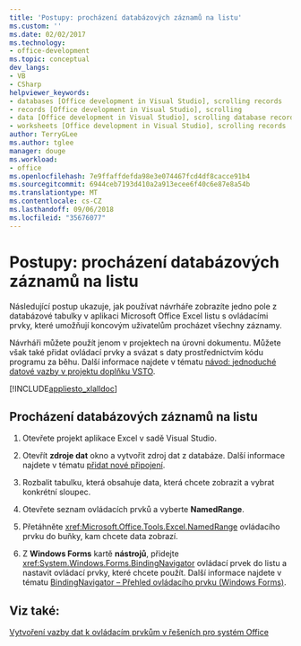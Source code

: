 ```yaml
---
title: 'Postupy: procházení databázových záznamů na listu'
ms.custom: ''
ms.date: 02/02/2017
ms.technology:
- office-development
ms.topic: conceptual
dev_langs:
- VB
- CSharp
helpviewer_keywords:
- databases [Office development in Visual Studio], scrolling records
- records [Office development in Visual Studio], scrolling
- data [Office development in Visual Studio], scrolling database records
- worksheets [Office development in Visual Studio], scrolling records
author: TerryGLee
ms.author: tglee
manager: douge
ms.workload:
- office
ms.openlocfilehash: 7e9ffaffdefda98e3e074467fcd4df8cacce91b4
ms.sourcegitcommit: 6944ceb7193d410a2a913ecee6f40c6e87e8a54b
ms.translationtype: MT
ms.contentlocale: cs-CZ
ms.lasthandoff: 09/06/2018
ms.locfileid: "35676077"
---
```

# <a name="how-to-scroll-through-database-records-in-a-worksheet"></a>Postupy: procházení databázových záznamů na listu
  Následující postup ukazuje, jak používat návrháře zobrazíte jedno pole z databázové tabulky v aplikaci Microsoft Office Excel listu s ovládacími prvky, které umožňují koncovým uživatelům procházet všechny záznamy.  
  
 Návrháři můžete použít jenom v projektech na úrovni dokumentu. Můžete však také přidat ovládací prvky a svázat s daty prostřednictvím kódu programu za běhu. Další informace najdete v tématu [návod: jednoduché datové vazby v projektu doplňku VSTO](../vsto/walkthrough-simple-data-binding-in-vsto-add-in-project.md).  
  
 [!INCLUDE[appliesto_xlalldoc](../vsto/includes/appliesto-xlalldoc-md.md)]  
  
## <a name="to-scroll-through-database-records-in-a-worksheet"></a>Procházení databázových záznamů na listu  
  
1.  Otevřete projekt aplikace Excel v sadě Visual Studio.  
  
2.  Otevřít **zdroje dat** okno a vytvořit zdroj dat z databáze. Další informace najdete v tématu [přidat nové připojení](../data-tools/add-new-connections.md).  
  
3.  Rozbalit tabulku, která obsahuje data, která chcete zobrazit a vybrat konkrétní sloupec.  
  
4.  Otevřete seznam ovládacích prvků a vyberte **NamedRange**.  
  
5.  Přetáhněte <xref:Microsoft.Office.Tools.Excel.NamedRange> ovládacího prvku do buňky, kam chcete data zobrazí.  
  
6.  Z **Windows Forms** kartě **nástrojů**, přidejte <xref:System.Windows.Forms.BindingNavigator> ovládací prvek do listu a nastavit ovládací prvky, které chcete použít. Další informace najdete v tématu [BindingNavigator – Přehled ovládacího prvku &#40;Windows Forms&#41;](/dotnet/framework/winforms/controls/bindingnavigator-control-overview-windows-forms).  
  
## <a name="see-also"></a>Viz také:  
 [Vytvoření vazby dat k ovládacím prvkům v řešeních pro systém Office](../vsto/binding-data-to-controls-in-office-solutions.md)  
  
  